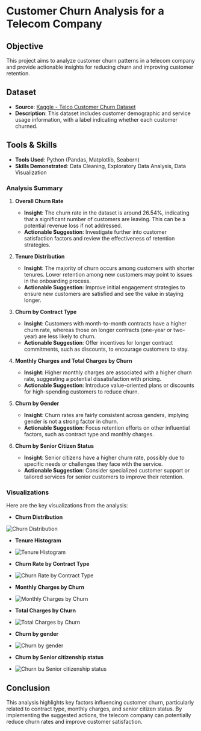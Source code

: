# Customer Churn Analysis for a Telecom Company

## Objective
This project aims to analyze customer churn patterns in a telecom company and provide actionable insights for reducing churn and improving customer retention.

## Dataset
- **Source**: [Kaggle - Telco Customer Churn Dataset](https://www.kaggle.com/datasets/blastchar/telco-customer-churn)
- **Description**: This dataset includes customer demographic and service usage information, with a label indicating whether each customer churned.

## Tools & Skills
- **Tools Used**: Python (Pandas, Matplotlib, Seaborn)
- **Skills Demonstrated**: Data Cleaning, Exploratory Data Analysis, Data Visualization

### Analysis Summary

1. **Overall Churn Rate**
   - **Insight**: The churn rate in the dataset is around 26.54%, indicating that a significant number of customers are leaving. This can be a potential revenue loss if not addressed.
   - **Actionable Suggestion**: Investigate further into customer satisfaction factors and review the effectiveness of retention strategies.

2. **Tenure Distribution**
   - **Insight**: The majority of churn occurs among customers with shorter tenures. Lower retention among new customers may point to issues in the onboarding process.
   - **Actionable Suggestion**: Improve initial engagement strategies to ensure new customers are satisfied and see the value in staying longer.

3. **Churn by Contract Type**
   - **Insight**: Customers with month-to-month contracts have a higher churn rate, whereas those on longer contracts (one-year or two-year) are less likely to churn.
   - **Actionable Suggestion**: Offer incentives for longer contract commitments, such as discounts, to encourage customers to stay.

4. **Monthly Charges and Total Charges by Churn**
   - **Insight**: Higher monthly charges are associated with a higher churn rate, suggesting a potential dissatisfaction with pricing.
   - **Actionable Suggestion**: Introduce value-oriented plans or discounts for high-spending customers to reduce churn.

5. **Churn by Gender**
   - **Insight**: Churn rates are fairly consistent across genders, implying gender is not a strong factor in churn.
   - **Actionable Suggestion**: Focus retention efforts on other influential factors, such as contract type and monthly charges.

6. **Churn by Senior Citizen Status**
   - **Insight**: Senior citizens have a higher churn rate, possibly due to specific needs or challenges they face with the service.
   - **Actionable Suggestion**: Consider specialized customer support or tailored services for senior customers to improve their retention.

### Visualizations

Here are the key visualizations from the analysis:
  - **Churn Distribution**

  ![Churn Distribution](images/churn_distribution.png)


- **Tenure Histogram**
- 
  ![Tenure Histogram](images/tenure_histogram.png)

- **Churn Rate by Contract Type**
- 
  ![Churn Rate by Contract Type](images/churn_rate_contract_type.png)

- **Monthly Charges by Churn**
- 
  ![Monthly Charges by Churn](images/monthly_charges_churn.png)

- **Total Charges by Churn**
- 
  ![Total Charges by Churn](images/total_charges_churn.png)
  
- **Churn by gender**
- 
  ![Churn by gender](images/churn_rate_by_gender.png)

- **Churn by Senior citizenship status**
- 
  ![Churn bu Senior citizenship status](images/churn_rate_senior_citizen.png)

  


## Conclusion
This analysis highlights key factors influencing customer churn, particularly related to contract type, monthly charges, and senior citizen status. By implementing the suggested actions, the telecom company can potentially reduce churn rates and improve customer satisfaction.
